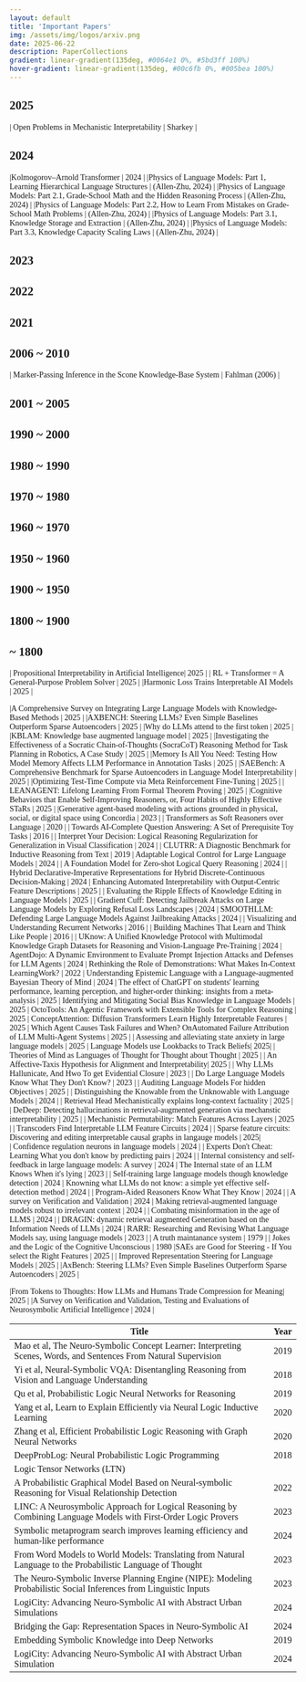 ```yaml
---
layout: default
title: 'Important Papers'
img: /assets/img/logos/arxiv.png
date: 2025-06-22
description: PaperCollections
gradient: linear-gradient(135deg, #0064e1 0%, #5bd3ff 100%)
hover-gradient: linear-gradient(135deg, #00c6fb 0%, #005bea 100%)
---
```



<style>
body, table, th, td {
    font-family: "Times New Roman", Times, serif;
}
</style>


## 2025 

| Open Problems in Mechanistic Interpretability | Sharkey | 


## 2024 

|Kolmogorov–Arnold Transformer | 2024 | 
|Physics of Language Models: Part 1, Learning Hierarchical Language Structures | (Allen-Zhu, 2024) | 
|Physics of Language Models: Part 2.1, Grade-School Math and the Hidden Reasoning Process | (Allen-Zhu, 2024) | 
|Physics of Language Models: Part 2.2, How to Learn From Mistakes on Grade-School Math Problems | (Allen-Zhu, 2024) | 
|Physics of Language Models: Part 3.1, Knowledge Storage and Extraction | (Allen-Zhu, 2024) |
|Physics of Language Models: Part 3.3, Knowledge Capacity Scaling Laws | (Allen-Zhu, 2024) |


## 2023 


## 2022

## 2021 

## 2006 ~ 2010

| Marker-Passing Inference in the Scone Knowledge-Base System | Fahlman (2006) | 

## 2001 ~ 2005


## 1990 ~ 2000

## 1980 ~ 1990

## 1970 ~ 1980


## 1960 ~ 1970


## 1950 ~ 1960

## 1900 ~ 1950


## 1800 ~ 1900


## ~ 1800









| Propositional Interpretability in Artificial Intelligence| 2025 | 
| RL + Transformer = A General-Purpose Problem Solver | 2025 | 
|Harmonic Loss Trains Interpretable AI Models | 2025 | 

|A Comprehensive Survey on Integrating Large Language Models with Knowledge-Based Methods |  2025 | 
|AXBENCH: Steering LLMs? Even Simple Baselines Outperform Sparse Autoencoders | 2025 | 
|Why do LLMs attend to the first token | 2025 | 
|KBLAM: Knowledge base augmented language model | 2025 |
|Investigating the Effectiveness of a Socratic Chain-of-Thoughts (SocraCoT) Reasoning Method for Task Planning in Robotics, A Case Study | 2025 | 
|Memory Is All You Need: Testing How Model Memory Affects LLM Performance in Annotation Tasks  | 2025 | 
|SAEBench: A Comprehensive Benchmark for Sparse Autoencoders in Language Model Interpretability | 2025 | 
|Optimizing Test-Time Compute via Meta Reinforcement Fine-Tuning | 2025 |
| LEANAGENT: Lifelong Learning From Formal Theorem Proving | 2025 | 
|Cognitive Behaviors that Enable Self-Improving Reasoners, or, Four Habits of Highly Effective STaRs | 2025 |
|Generative agent-based modeling with actions grounded in physical, social, or digital space using Concordia | 2023 |
| Transformers as Soft Reasoners over Language | 2020 |
| Towards AI-Complete Question Answering: A Set of Prerequisite Toy Tasks |  2016  | 
| Interpret Your Decision: Logical Reasoning Regularization for Generalization in Visual Classification | 2024 | 
| CLUTRR: A Diagnostic Benchmark for Inductive Reasoning from Text | 2019
| Adaptable Logical Control for Large Language Models | 2024 | 
| A Foundation Model for Zero-shot Logical Query Reasoning | 2024 | 
|  Hybrid Declarative-Imperative Representations for Hybrid Discrete-Continuous Decision-Making | 2024
| Enhancing Automated Interpretability with Output-Centric Feature Descriptions | 2025 | 
|  Evaluating the Ripple Effects of Knowledge Editing in Language Models | 2025 | 
|  Gradient Cuff: Detecting Jailbreak Attacks on Large Language Models by Exploring Refusal Loss Landscapes | 2024
|  SMOOTHLLM: Defending Large Language Models Against Jailbreaking Attacks | 2024 | 
| Visualizing and Understanding Recurrent Networks | 2016 | 
| Building Machines That Learn and Think Like People |  2016 | 
| UKnow: A Unified Knowledge Protocol with Multimodal Knowledge Graph Datasets for Reasoning and Vision-Language Pre-Training | 2024
|  AgentDojo: A Dynamic Environment to Evaluate Prompt Injection Attacks and Defenses for LLM Agents | 2024
|  Rethinking the Role of Demonstrations: What Makes In-Context LearningWork? | 2022 
| Understanding Epistemic Language with a Language-augmented Bayesian Theory of Mind |  2024
|  The effect of ChatGPT on students' learning performance, learning perception, and higher-order thinking: insights from a meta-analysis | 2025 
|  Identifying and Mitigating Social Bias Knowledge in Language Models | 2025
|  OctoTools: An Agentic Framework with Extensible Tools for Complex Reasoning | 2025 
|  ConceptAttention: Diffusion Transformers Learn Highly Interpretable Features | 2025 
|  Which Agent Causes Task Failures and When? OnAutomated Failure Attribution of LLM Multi-Agent Systems | 2025 |
|  Assessing and alleviating state anxiety in large language models | 2025
| Language Models use Lookbacks to Track Beliefs| 2025|
|  Theories of Mind as Languages of Thought for Thought about Thought | 2025 | 
| An Affective-Taxis Hypothesis for Alignment and Interpretability| 2025 | 
|  Why LLMs Hallunicate, And Hwo To get Evidential Closure |  2023 | 
|  Do Large Language Models Know What They Don't Know? | 2023 |
|  Auditing Language Models For hidden Objectives |  2025 | 
|  Distinguishing the Knowable from the Unknowable with Language Models | 2024 | 
|  Retrieval Head Mechanistically explains long-context factuality | 2025 | 
|  DeDeep: Detecting hallucinations in retrieval-augmented generation via mechanstic interpretability | 2025 | 
|   Mechanistic Permutability: Match Features Across Layers | 2025 | 
|  Transcoders Find Interpretable LLM Feature Circuits | 2024 | 
|  Sparse feature circuits: Discovering and editing interpretable causal graphs in langauge models | 2025|  
|   Confidence regulation neurons in language models | 2024 | 
|  Experts Don't Cheat: Learning What you don't know by predicting pairs | 2024 | 
| Internal consistency and self-feedback in large language models: A survey | 2024 
|  The Internal state of an LLM Knows When it's lying | 2023 | 
| Self-training large language models though knowledge detection | 2024 
| Knowning what LLMs do not know: a simple yet effective self-detection method | 2024 |
| Program-Aided Reasoners Know What They Know | 2024 | 
| A survey on Verification and Validation | 2024 
|  Making retrieval-augmented language models robust to irrelevant context | 2024 |
| Combating misinformation in the age of LLMS | 2024 | 
| DRAGIN: dynamic retrieval augmented Generation based on the Information Needs of LLMs |  2024
| RARR: Researching and Revising What Language Models say, using language models | 2023 | 
| A truth maintanance system | 1979 | 
|  Jokes and the Logic of the Cognitive Unconscious | 1980 
|SAEs are Good for Steering - If You select the Right Features | 2025 | 
| Improved Representation Steering for Language Models | 2025 | 
|AxBench: Steering LLMs? Even Simple Baselines Outperform Sparse Autoencoders | 2025 | 

|From Tokens to Thoughts: How LLMs and Humans Trade Compression for Meaning| 2025 | 
|A Survey on Verification and Validation, Testing and Evaluations of Neurosymbolic Artificial Intelligence  | 2024 | 


| Title | Year | 
|---| -----|
| Mao et al, The Neuro-Symbolic Concept Learner: Interpreting Scenes, Words, and Sentences From Natural Supervision | 2019 |
| Yi et al, Neural-Symbolic VQA: Disentangling Reasoning from Vision and Language Understanding  | 2018 |
| Qu et al, Probabilistic Logic Neural Networks for Reasoning | 2019| 
| Yang et al, Learn to Explain Efficiently via Neural Logic Inductive Learning | 2020 | 
| Zhang et al, Efficient Probabilistic Logic Reasoning with Graph Neural Networks | 2020 | 
| DeepProbLog: Neural Probabilistic Logic Programming | 2018 | 
| Logic Tensor Networks (LTN) |  
|  A Probabilistic Graphical Model Based on Neural-symbolic Reasoning for Visual Relationship Detection | 2022 | 
| LINC: A Neurosymbolic Approach for Logical Reasoning by Combining Language Models with First‑Order Logic Provers | 2023 |
| Symbolic metaprogram search improves learning efficiency and human‑like performance | 2024 | 
| From Word Models to World Models: Translating from Natural Language to the Probabilistic Language of Thought | 2023 |
| The Neuro‑Symbolic Inverse Planning Engine (NIPE): Modeling Probabilistic Social Inferences from Linguistic Inputs | 2023 | 
| LogiCity: Advancing Neuro‑Symbolic AI with Abstract Urban Simulations | 2024 | 
| Bridging the Gap: Representation Spaces in Neuro-Symbolic AI | 2024 | 
| Embedding Symbolic Knowledge into Deep Networks | 2019 | 
| LogiCity: Advancing Neuro-Symbolic AI with Abstract Urban Simulation | 2024 
